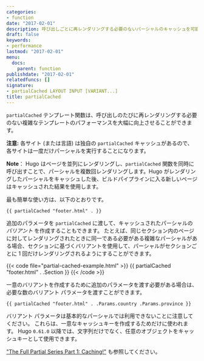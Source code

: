 ```yaml
---
categories:
- function
date: "2017-02-01"
description: 呼び出しごとに再レンダリングする必要のないパーシャルのキャッシュを可能にします。
draft: false
keywords:
- performance
lastmod: "2017-02-01"
menu:
  docs:
    parent: function
publishdate: "2017-02-01"
relatedfuncs: []
signature:
- partialCached LAYOUT INPUT [VARIANT...]
title: partialCached
---
```


`partialCached` テンプレート関数は、呼び出しのたびに再レンダリングする必要のない複雑なテンプレートのパフォーマンスを大幅に向上させることができます。

**注意:** 各サイト (または言語) は独自の `partialCached` キャッシュがあるので、各サイトは一度だけパーシャルを実行することになります。

**Note**： Hugo はページを並列にレンダリングし、`partialCached` 関数を同時に呼び出すことで、パーシャルを複数回レンダリングします。Hugo がレンダリングしたパーシャルをキャッシュした後、ビルドパイプラインに入る新しいページはキャッシュされた結果を使用します。

最も簡単な使い方は、以下のとおりです。

```go-html-template
{{ partialCached "footer.html" . }}
```

追加のパラメータを `partialCached` に渡して、キャッシュされたパーシャルの *バリアント* を作成することもできます。 たとえば、同じセクション内のページに対してレンダリングされたときに同一である必要がある複雑なパーシャルがある場合、セクションに基づくバリアントを使用して、パーシャルがセクションごとに 1 回だけレンダリングされるようにすることができます。

{{< code file="partial-cached-example.html" >}}
{{ partialCached "footer.html" . .Section }}
{{< /code >}}

一意のバリアントを作成するために追加のパラメータを渡す必要がある場合は、必要な数のバリアント パラメータを渡すことができます。

```go-html-template
{{ partialCached "footer.html" . .Params.country .Params.province }}
```

バリアント パラメータは基本的なパーシャルでは利用できないことに注意してください。 これらは、一意なキャッシュキーを作成するためだけに使われます。 Hugo `0.61.0` 以降では、文字列だけでなく、任意のオブジェクトをキャッシュキーとして使用できます。


["The Full Partial Series Part 1: Caching!"](https://regisphilibert.com/blog/2019/12/hugo-partial-series-part-1-caching-with-partialcached/) も参照してください。

